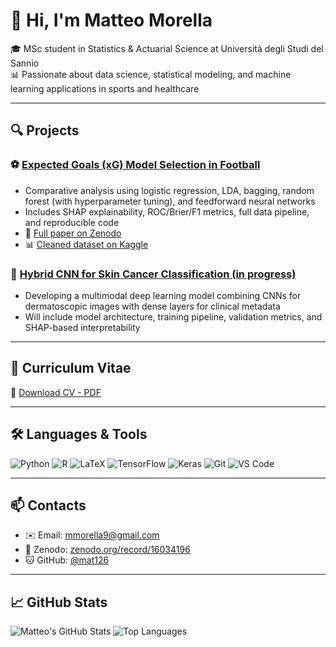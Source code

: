 # 👋 Hi, I'm Matteo Morella
🎓 MSc student in Statistics & Actuarial Science at Università degli Studi del Sannio  
📊 Passionate about data science, statistical modeling, and machine learning applications in sports and healthcare

---

## 🔍 Projects

### ⚽ [Expected Goals (xG) Model Selection in Football](https://github.com/mat126/Expected-Goals-xG-model-in-Football)
- Comparative analysis using logistic regression, LDA, bagging, random forest (with hyperparameter tuning), and feedforward neural networks
- Includes SHAP explainability, ROC/Brier/F1 metrics, full data pipeline, and reproducible code
- 📘 [Full paper on Zenodo](https://doi.org/10.5281/zenodo.16034196)  
- 📊 [Cleaned dataset on Kaggle](https://www.kaggle.com/datasets/mat126/shots-dataset-for-footballsoccer)

### 🧬 [Hybrid CNN for Skin Cancer Classification (in progress)](https://github.com/mat126/skin-cancer-detection) 
- Developing a multimodal deep learning model combining CNNs for dermatoscopic images with dense layers for clinical metadata
- Will include model architecture, training pipeline, validation metrics, and SHAP-based interpretability

---

## 📄 Curriculum Vitae

📎 [Download CV - PDF](https://github.com/mat126/mat126/raw/main/CV_Matteo.pdf)

---

## 🛠️ Languages & Tools

![Python](https://img.shields.io/badge/Python-3776AB?style=flat-square&logo=python&logoColor=white)
![R](https://img.shields.io/badge/R-276DC3?style=flat-square&logo=r&logoColor=white)
![LaTeX](https://img.shields.io/badge/LaTeX-47A141?style=flat-square&logo=latex&logoColor=white)
![TensorFlow](https://img.shields.io/badge/TensorFlow-FF6F00?style=flat-square&logo=tensorflow&logoColor=white)
![Keras](https://img.shields.io/badge/Keras-D00000?style=flat-square&logo=keras&logoColor=white)
![Git](https://img.shields.io/badge/Git-F05032?style=flat-square&logo=git&logoColor=white)
![VS Code](https://img.shields.io/badge/VS_Code-007ACC?style=flat-square&logo=visual-studio-code&logoColor=white)

---

## 📫 Contacts

- ✉️ Email: [mmorella9@gmail.com](mailto:mmorella9@gmail.com)  
- 🧠 Zenodo: [zenodo.org/record/16034196](https://zenodo.org/record/16034196)  
- 🐱 GitHub: [@mat126](https://github.com/mat126)

---

## 📈 GitHub Stats

![Matteo's GitHub Stats](https://github-readme-stats.vercel.app/api?username=mat126&show_icons=true&theme=default)
![Top Languages](https://github-readme-stats.vercel.app/api/top-langs/?username=mat126&layout=compact)
